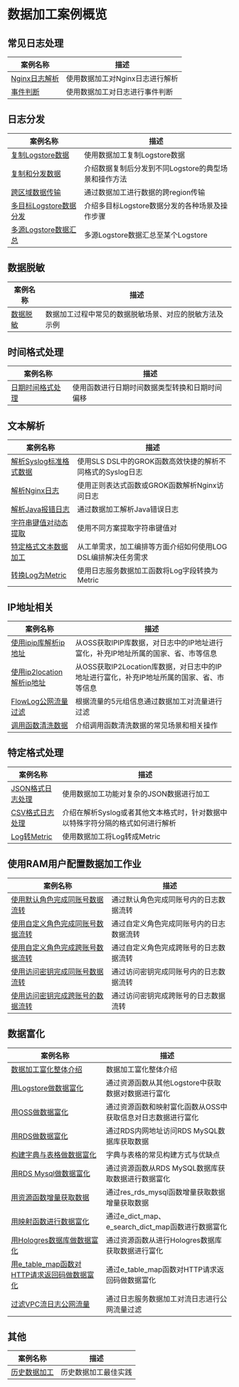 # 数据加工案例概览

## 常见日志处理

| 案例名称 | 描述 |
| -- | -- |
| [Nginx日志解析](./nginx_data_process.md) | 使用数据加工对Nginx日志进行解析 |
| [事件判断](./event_judgment.md) | 使用数据加工对日志进行事件判断 |

## 日志分发

| 案例名称 | 描述 |
| -- | -- |
| [复制Logstore数据](./copy_logstore_data.md) | 使用数据加工复制Logstore数据 |
| [复制和分发数据](./split_data_and_output.md) | 介绍数据复制后分发到不同Logstore的典型场景和操作方法 |
| [跨区域数据传输](./cross_region.md) | 通过数据加工进行数据的跨region传输 |
| [多目标Logstore数据分发](./output_logstore_data.md) | 介绍多目标Logstore数据分发的各种场景及操作步骤 |
| [多源Logstore数据汇总](./summary_logstore_data.md) | 多源Logstore数据汇总至某个Logstore |

## 数据脱敏

| 案例名称 | 描述 |
| -- | -- |
| [数据脱敏](./remove_sensitive_info.md) | 数据加工过程中常见的数据脱敏场景、对应的脱敏方法及示例 |

## 时间格式处理

| 案例名称 | 描述 |
| -- | -- |
| [日期时间格式处理](./datetime_process.md) | 使用函数进行日期时间数据类型转换和日期时间偏移 |

## 文本解析

| 案例名称 | 描述 |
| -- | -- |
| [解析Syslog标准格式数据](./parse_sys_data.md) | 使用SLS DSL中的GROK函数高效快捷的解析不同格式的Syslog日志 |
| [解析Nginx日志](./parse_nginx.md) | 使用正则表达式函数或GROK函数解析Nginx访问日志 |
| [解析Java报错日志](./parse_java_error.md) | 通过数据加工解析Java错误日志 |
| [字符串键值对动态提取](./parse_string_kv.md) | 使用不同方案提取字符串键值对 |
| [特定格式文本数据加工](./text_transform.md) | 从工单需求，加工编排等方面介绍如何使用LOG DSL编排解决任务需求 |
| [转换Log为Metric](./transform_log_to_metric.md) | 使用日志服务数据加工函数将Log字段转换为Metric |

## IP地址相关

| 案例名称 | 描述 |
| -- | -- |
| [使用ipip库解析ip地址](./geo_parse_ipip.md) | 从OSS获取IPIP库数据，对日志中的IP地址进行富化，补充IP地址所属的国家、省、市等信息 |
| [使用ip2location解析ip地址](./oss_ip2location.md) | 从OSS获取IP2Location库数据，对日志中的IP地址进行富化，补充IP地址所属的国家、省、市等信息 |
| [FlowLog公网流量过滤](./filter_flow.md) | 根据流量的5元组信息通过数据加工对流量进行过滤 |
| [调用函数清洗数据](./use_func.md) | 介绍调用函数清洗数据的常见场景和相关操作 |


## 特定格式处理


| 案例名称 | 描述 |
| -- | -- |
| [JSON格式日志处理](./json_parse.md) | 使用数据加工功能对复杂的JSON数据进行加工 |
| [CSV格式日志处理](parse_csv.md) | 介绍在解析Syslog或者其他文本格式时，针对数据中以特殊字符分隔的格式如何进行解析 |
| [Log转Metric](./log2metric.md) | 使用数据加工将Log转成Metric |


## 使用RAM用户配置数据加工作业
| 案例名称 | 描述 |
| -- | -- |
| [使用默认角色完成同账号数据流转](./default_role_data_flow_of_same_account.md) | 通过默认角色完成同账号内的日志数据流转 |
| [使用自定义角色完成同账号数据流转](./defined_role_data_flow_of_same_account.md) | 通过自定义角色完成同账号内的日志数据流转|
| [使用自定义角色完成跨账号数据流转](./defined_role_data_flow_of_cross_account.md) | 通过自定义角色完成跨账号的日志数据流转 |
| [使用访问密钥完成同账号数据流转](./ak_data_flow_of_same_account.md) | 通过访问密钥完成同账号内的日志数据流转 |
| [使用访问密钥完成跨账号的数据流转](./ak_data_flow_of_cross_account.md) | 通过访问密钥完成跨账号的日志数据流转 |

## 数据富化

| 案例名称 | 描述 |
| -- | -- |
| [数据加工富化整体介绍](./data_join.md) | 数据加工富化整体介绍 |
| [用Logstore做数据富化](./pull_logstore_data.md) | 通过资源函数从其他Logstore中获取数据对数据进行富化 |
| [用OSS做数据富化](./parse_oss_csv.md) | 通过资源函数和映射富化函数从OSS中获取信息对日志数据进行富化 |
| [用RDS做数据富化](pull_rds_mysql_vpc.md) | 通过RDS内网地址访问RDS MySQL数据库获取数据 |
| [构建字典与表格做数据富化](./make_dict_table.md) | 字典与表格的常见构建方式与优缺点 |
| [用RDS Mysql做数据富化](pull_rds_mysql_data.md) | 通过资源函数从RDS MySQL数据库获取数据进行数据富化 |
| [用资源函数增量获取数据](pull_data_from_resource_func.md) | 通过res_rds_mysql函数增量获取数据增量获取数据 |
| [用映射函数进行数据富化](enrichment_data.md) | 通过e_dict_map、e_search_dict_map函数进行数据富化 |
| [用Hologres数据库做数据富化](pull_data_from_hologres.md) | 通过资源函数从进行Hologres数据库获取数据进行富化 |
| [用e_table_map函数对HTTP请求返回码做数据富化](enrichment_http_data.md) | 通过e_table_map函数对HTTP请求返回码做数据富化 |
| [过滤VPC流日志公网流量](filter_vpc_stream.md) | 通过日志服务数据加工对流日志进行公网流量过滤|

## 其他

| 案例名称 | 描述 |
| -- | -- |
| [历史数据加工](./history_data_process.md) | 历史数据加工最佳实践